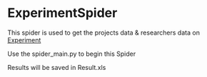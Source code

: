 # ExperimentSpider

This spider is used to get the projects data & researchers data on [Experiment](https://experiment.com/)

Use the spider_main.py to begin this Spider

Results will be saved in Result.xls